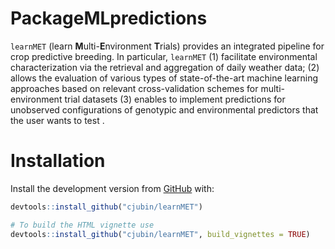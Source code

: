 
<!-- README.md is generated from README.Rmd. Please edit that file -->

# PackageMLpredictions

<!-- badges: start -->
<!-- badges: end -->

`learnMET` (learn **M**ulti-**E**nvironment **T**rials) provides an
integrated pipeline for crop predictive breeding. In particular,
`learnMET` (1) facilitate environmental characterization via the
retrieval and aggregation of daily weather data; (2) allows the
evaluation of various types of state-of-the-art machine learning
approaches based on relevant cross-validation schemes for
multi-environment trial datasets (3) enables to implement predictions
for unobserved configurations of genotypic and environmental predictors
that the user wants to test .

# Installation

Install the development version from
[GitHub](https://github.com/cjubin/learnMET) with:

``` r
devtools::install_github("cjubin/learnMET")

# To build the HTML vignette use
devtools::install_github("cjubin/learnMET", build_vignettes = TRUE)
```
